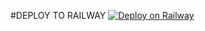 #DEPLOY TO RAILWAY
[![Deploy on Railway](https://railway.app/button.svg)](https://railway.app/template/a4PlXN?referralCode=Xt40yB)

